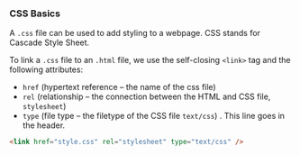 ### CSS Basics

A `.css` file can be used to add styling to a webpage. CSS stands for Cascade Style Sheet.

To link a `.css` file to an `.html` file, we use the self-closing `<link>` tag and the following attributes:
* `href` (hypertext reference – the name of the css file)
* `rel` (relationship – the connection between the HTML and CSS file, `stylesheet`)
* `type` (file type – the filetype of the CSS file `text/css`) . This line goes in the header.

```html
<link href="style.css" rel="stylesheet" type="text/css" />
```
